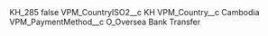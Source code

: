 <?xml version="1.0" encoding="UTF-8"?>
<CustomMetadata xmlns="http://soap.sforce.com/2006/04/metadata" xmlns:xsi="http://www.w3.org/2001/XMLSchema-instance" xmlns:xsd="http://www.w3.org/2001/XMLSchema">
    <label>KH_285</label>
    <protected>false</protected>
    <values>
        <field>VPM_CountryISO2__c</field>
        <value xsi:type="xsd:string">KH</value>
    </values>
    <values>
        <field>VPM_Country__c</field>
        <value xsi:type="xsd:string">Cambodia</value>
    </values>
    <values>
        <field>VPM_PaymentMethod__c</field>
        <value xsi:type="xsd:string">O_Oversea Bank Transfer</value>
    </values>
</CustomMetadata>
